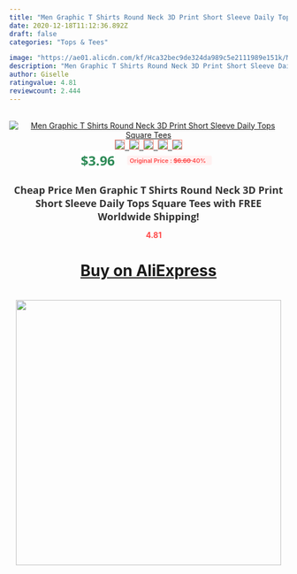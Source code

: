 ```yaml
---
title: "Men Graphic T Shirts Round Neck 3D Print Short Sleeve Daily Tops Square Tees"
date: 2020-12-18T11:12:36.892Z
draft: false
categories: "Tops & Tees"

image: "https://ae01.alicdn.com/kf/Hca32bec9de324da989c5e2111989e151k/Men-Graphic-T-Shirts-Round-Neck-3D-Print-Short-Sleeve-Daily-Tops-Square-Tees.jpg"
description: "Men Graphic T Shirts Round Neck 3D Print Short Sleeve Daily Tops Square Tees"
author: Giselle
ratingvalue: 4.81
reviewcount: 2.444
---
```

<br>
<div style="text-align: center;">
<a href="https://s.click.aliexpress.com/e/_AadkLb" target="_blank" rel="nofollow noopener noreferrer"><img alt="Men Graphic T Shirts Round Neck 3D Print Short Sleeve Daily Tops Square Tees" class="magnifier-image" src="https://ae01.alicdn.com/kf/Hca32bec9de324da989c5e2111989e151k/Men-Graphic-T-Shirts-Round-Neck-3D-Print-Short-Sleeve-Daily-Tops-Square-Tees.jpg_640x640.jpg">
<br>
<img style="border:1px solid salmon" src="https://ae01.alicdn.com/kf/Hca32bec9de324da989c5e2111989e151k/Men-Graphic-T-Shirts-Round-Neck-3D-Print-Short-Sleeve-Daily-Tops-Square-Tees.jpg_120x120.jpg">&nbsp;&nbsp;<img style="border:1px solid salmon" src="https://ae01.alicdn.com/kf/Hc51fb39b2bf84b56a9432be4b0ebb4f0b/Men-Graphic-T-Shirts-Round-Neck-3D-Print-Short-Sleeve-Daily-Tops-Square-Tees.jpg_120x120.jpg">&nbsp;&nbsp;<img style="border:1px solid salmon" src="_120x120.jpg">&nbsp;&nbsp;<img style="border:1px solid salmon" src="_120x120.jpg">&nbsp;&nbsp;<img style="border:1px solid salmon" src="_120x120.jpg"></a></div><br0>
<div style="text-align: center;"><span style="background-color: white; border: 0px; box-sizing: border-box; color: seagreen; display: inline-block; font-family: &quot;open sans&quot; , &quot;arial&quot; , &quot;helvetica&quot; , sans-serif , &quot;heiti&quot;; font-size: 24px; font-stretch: inherit; font-weight: 700; line-height: inherit; margin: 0px 10px 0px 0px; padding: 0px; vertical-align: middle;">$3.96 </span>
<span style="background: rgb(255 , 241 , 241); border-radius: 3px; border: 0px; box-sizing: border-box; color: #ff4747; display: inline-block; font-family: inherit; font-size: 12px; font-stretch: inherit; font-style: inherit; font-variant: inherit; font-weight: 600; line-height: inherit; margin: 0px; padding: 2px 5px; transform: scale(0.9); vertical-align: middle;">Original Price : <b style="text-decoration: line-through;">$6.60 </b> 40%&nbsp;&nbsp;</span></div>
<h1 style="color: #333333; display: inline-block; font-family: &quot;open sans&quot; , &quot;arial&quot; , &quot;helvetica&quot; , sans-serif , &quot;heiti&quot;; font-size: 18px; font-stretch: inherit; font-weight: 700; text-align: center;">Cheap Price Men Graphic T Shirts Round Neck 3D Print Short Sleeve Daily Tops Square Tees with FREE Worldwide Shipping!</h1>
<div style="color: #ff4747; text-align: center;">
<img src="https://4.bp.blogspot.com/-M0ZcTcb-5uY/XleCXlxnR4I/AAAAAAAAAEc/OrjgMkXV1oMQFaCRZj5HQwOCBcu3w1FegCPcBGAYYCw/s1600/star.png" style="height: 15px;">&nbsp;<b>4.81</b></div>
<div class="button_cont" align="center"><a class="buynow_a" href="https://s.click.aliexpress.com/e/_AadkLb" target="_blank" rel="nofollow noopener noreferrer"><H1>Buy on AliExpress</H1></a></div><br>
<div class="separator" style="clear: both; text-align: center;">
<img src="https://lh3.googleusercontent.com/-pTy5HemUv9M/XlePHvY0dAI/AAAAAAAAAE4/0nX5iRUoIWY8eMW9Dpxeirr157OZliDIgCLcBGAsYHQ/s1600/badge.gif" width="480">
</div>
